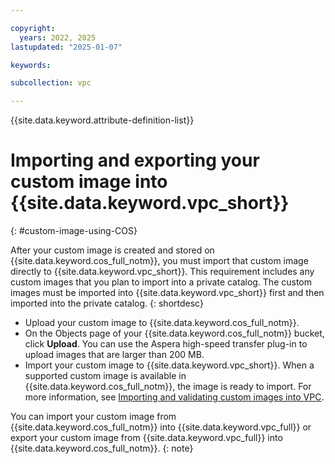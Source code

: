 ```yaml
---

copyright:
  years: 2022, 2025
lastupdated: "2025-01-07"

keywords:

subcollection: vpc

---
```


{{site.data.keyword.attribute-definition-list}}

# Importing and exporting your custom image into {{site.data.keyword.vpc_short}}
{: #custom-image-using-COS}

After your custom image is created and stored on {{site.data.keyword.cos_full_notm}}, you must import that custom image directly to {{site.data.keyword.vpc_short}}. This requirement includes any custom images that you plan to import into a private catalog. The custom images must be imported into {{site.data.keyword.vpc_short}} first and then imported into the private catalog.
{: shortdesc}

* Upload your custom image to {{site.data.keyword.cos_full_notm}}.
* On the Objects page of your {{site.data.keyword.cos_full_notm}} bucket, click **Upload**. You can use the Aspera high-speed transfer plug-in to upload images that are larger than 200 MB.
* Import your custom image to {{site.data.keyword.vpc_short}}. When a supported custom image is available in {{site.data.keyword.cos_full_notm}}, the image is ready to import. For more information, see [Importing and validating custom images into VPC](/docs/vpc?topic=vpc-importing-custom-images-vpc).

You can import your custom image from {{site.data.keyword.cos_full_notm}} into {{site.data.keyword.vpc_full}} or export your custom image from {{site.data.keyword.vpc_full}} into {{site.data.keyword.cos_full_notm}}.
{: note}
